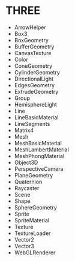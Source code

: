 # THREE

- ArrowHelper
- Box3
- BoxGeometry
- BufferGeometry
- CanvasTexture
- Color
- ConeGeometry
- CylinderGeometry
- DirectionalLight
- EdgesGeometry
- ExtrudeGeometry
- Group
- HemisphereLight
- Line
- LineBasicMaterial
- LineSegments
- Matrix4
- Mesh
- MeshBasicMaterial
- MeshLambertMaterial
- MeshPhongMaterial
- Object3D
- PerspectiveCamera
- PlaneGeometry
- Quaternion
- Raycaster
- Scene
- Shape
- SphereGeometry
- Sprite
- SpriteMaterial
- Texture
- TextureLoader
- Vector2
- Vector3
- WebGLRenderer
